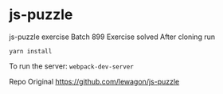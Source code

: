 # js-puzzle
js-puzzle exercise Batch 899
Exercise solved
After cloning run

`yarn install`

To run the server: 
`webpack-dev-server`
 
 Repo Original https://github.com/lewagon/js-puzzle 
